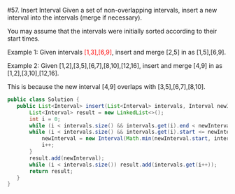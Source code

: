   #57. Insert Interval
  Given a set of non-overlapping intervals, insert a new interval into the intervals (merge if necessary).

  You may assume that the intervals were initially sorted according to their start times.

  Example 1:
  Given intervals <font color="red">[1,3],[6,9]</font>, insert and merge [2,5] in as [1,5],[6,9].

  Example 2:
  Given [1,2],[3,5],[6,7],[8,10],[12,16], insert and merge [4,9] in as [1,2],[3,10],[12,16].

  This is because the new interval [4,9] overlaps with [3,5],[6,7],[8,10].
  
 ```java
public class Solution {
    public List<Interval> insert(List<Interval> intervals, Interval newInterval) {
        List<Interval> result = new LinkedList<>();
        int i = 0;
        while (i < intervals.size() && intervals.get(i).end < newInterval.start) result.add(intervals.get(i++));
        while (i < intervals.size() && intervals.get(i).start <= newInterval.end) {
            newInterval = new Interval(Math.min(newInterval.start, intervals.get(i).start), Math.max(newInterval.end, intervals.get(i).end));
            i++;
        }
        result.add(newInterval); 
        while (i < intervals.size()) result.add(intervals.get(i++)); 
        return result;
    }
}
 ```
